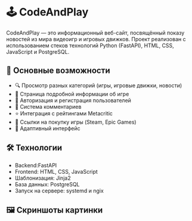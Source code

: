 # 🕹️ CodeAndPlay

CodeAndPlay — это информационный веб-сайт, посвящённый показу новостей из мира видеоигр и игровых движков. Проект реализован с использованием стеков технологий Python (FastAPI), HTML, CSS, JavaScript и PostgreSQL.

## 📌 Основные возможности

- 🔍 Просмотр разных категорий (игры, игровые движки, новости)
- 🧾 Страница подробной информации об игре
- 🧠 Авторизация и регистрация пользователей
- 💬 Система комментариев
- ⭐ Интеграция с рейтингами Metacritic
- 🛒 Ссылки на покупку игры (Steam, Epic Games)
- 📱 Адаптивный интерфейс

## 🛠️ Технологии

- Backend:FastAPI
- Frontend: HTML, CSS, JavaScript
- Шаблонизация: Jinja2
- База данных: PostgreSQL
- Запуск на сервере: systemd и ngix

## 🖼️ Скриншоты картинки


